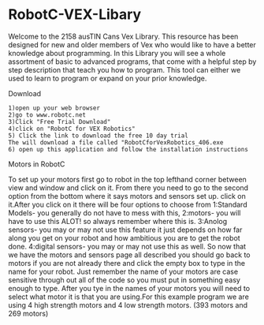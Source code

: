 RobotC-VEX-Libary
=================

Welcome to the 2158 ausTIN Cans Vex Library. 
This resource has been designed for new and older members of Vex who would like to have
a better knowledge about programming.
In this Library you will see a whole assortment of basic to advanced programs, that come
with a helpful step by step description that teach you how to program. 
This tool can either we used to learn to program or expand on your prior knowledge.


   Download

	1)open up your web browser
	2)go to www.robotc.net
	3)Click "Free Trial Download"
	4)click on "RobotC for VEX Robotics"
	5) Click the link to download the free 10 day trial
    The will download a file called "RobotCforVexRobotics_406.exe
	6) open up this application and follow the installation instructions




   Motors in RobotC

To set up your motors first go to robot in the top lefthand corner between view and window
and click on it. From there you need to go to the second option from the bottom where it
says motors and sensors set up. click on it.After you click on it there will be four options
to choose from 1:Standard Models- you generally do not have to mess with this, 2:motors- you
will have to use this ALOT! so always remember where this is. 3:Anolog sensors- you may or
may not use this feature it just depends on how far along you get on your robot and how
ambitious you are to get the robot done. 4:digital sensors- you may or may not use this as well.
So now that we have the motors and sensors page all described you should go back to motors if
you are not already there and click the empty box to type in the name for your robot.
Just remember the name of your motors are case sensitive through out all of the code
so you must put in something easy enough to type. After you tye in the names of your motors you
will need to select what motor it is that you are using.For this example program we are using
4 high strength motors and 4 low strength motors. (393 motors and 269 motors)